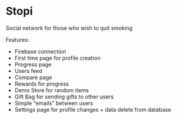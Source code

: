 # Stopi

Social network for those who wish to quit smoking

Features:

- Firebase connection
- First time page for profile creation
- Progress page
- Users feed
- Compare page
- Rewards for progress
- Demo Store for random items
- Gift Bag for sending gifts to other users
- Simple "emails" between users
- Settings page for profile changes + data delete from database
